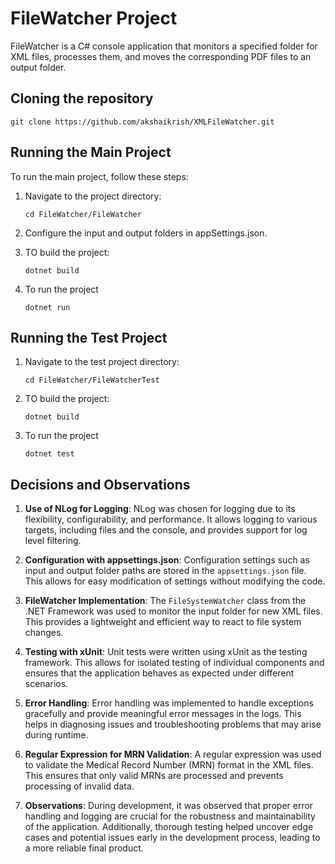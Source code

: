 # FileWatcher Project

FileWatcher is a C# console application that monitors a specified folder for XML files, processes them, and moves the corresponding PDF files to an output folder.

## Cloning the repository
```
git clone https://github.com/akshaikrish/XMLFileWatcher.git
```
## Running the Main Project

To run the main project, follow these steps:

1. Navigate to the project directory:
    ```
    cd FileWatcher/FileWatcher
    ```
2. Configure the input and output folders in appSettings.json.


3. TO build the project:
    ```
    dotnet build
    ```

3. To run the project
    ```
    dotnet run
    ```

## Running the Test Project

1. Navigate to the test project directory:
    ```
    cd FileWatcher/FileWatcherTest
    ```

2. TO build the project:
    ```
    dotnet build
    ```

3. To run the project
    ```
    dotnet test
    ```

## Decisions and Observations

1. **Use of NLog for Logging**: NLog was chosen for logging due to its flexibility, configurability, and performance. It allows logging to various targets, including files and the console, and provides support for log level filtering.


2. **Configuration with appsettings.json**: Configuration settings such as input and output folder paths are stored in the `appsettings.json` file. This allows for easy modification of settings without modifying the code.


3. **FileWatcher Implementation**: The `FileSystemWatcher` class from the .NET Framework was used to monitor the input folder for new XML files. This provides a lightweight and efficient way to react to file system changes.


4. **Testing with xUnit**: Unit tests were written using xUnit as the testing framework. This allows for isolated testing of individual components and ensures that the application behaves as expected under different scenarios.


5. **Error Handling**: Error handling was implemented to handle exceptions gracefully and provide meaningful error messages in the logs. This helps in diagnosing issues and troubleshooting problems that may arise during runtime.


6. **Regular Expression for MRN Validation**: A regular expression was used to validate the Medical Record Number (MRN) format in the XML files. This ensures that only valid MRNs are processed and prevents processing of invalid data.


7. **Observations**: During development, it was observed that proper error handling and logging are crucial for the robustness and maintainability of the application. Additionally, thorough testing helped uncover edge cases and potential issues early in the development process, leading to a more reliable final product.

